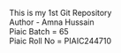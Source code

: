This is my 1st Git Repository
<br>
Author - Amna Hussain
<br>
Piaic Batch = 65
<br>
Piaic Roll No = PIAIC244710
<br>